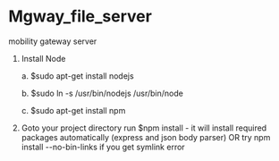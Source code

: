 # Mgway_file_server
mobility gateway server

1. Install Node

	a. $sudo apt-get install nodejs
	
	b. $sudo ln -s /usr/bin/nodejs /usr/bin/node
	
	c. $sudo apt-get install npm

2. Goto your project directory
   run $npm install   - it will install required packages automatically (express and json body parser)
    OR try npm install --no-bin-links  if you get symlink error
